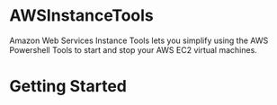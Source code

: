 # AWSInstanceTools

Amazon Web Services Instance Tools lets you simplify using the AWS Powershell Tools to start and stop your AWS EC2 virtual machines.

# Getting Started




